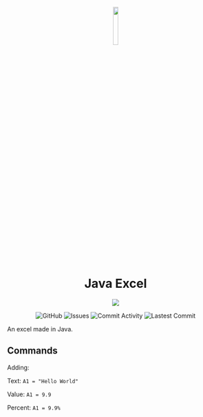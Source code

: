 <p align="center">
    <img width="15%" src="./img/logo.png">
    <h1 align="center">Java Excel</h1>
</p>
<a href="https://github.com/zer0code9" style="text-decoration: none"><p align="center">
    <img src="https://img.shields.io/badge/zer0code-javaExcel-red?logo=javascript&logoColor=red">
</p></a>
<a href="https://github.com/zer0code9/javaExcel" style="text-decoration: none"><p align="center">
    <img alt="GitHub" src="https://img.shields.io/github/license/zer0code9/javaExcel?logo=github">
    <img alt="Issues" src="https://img.shields.io/github/issues/zer0code9/javaExcel?logo=github">
    <img alt="Commit Activity" src="https://img.shields.io/github/commit-activity/m/zer0code9/javaExcel?label=activity&logo=github">
    <img alt="Lastest Commit" src="https://img.shields.io/github/last-commit/zer0code9/javaExcel?label=commit&logo=github">
</p></a>

An excel made in Java.

## Commands

Adding:

Text: `A1 = "Hello World"`

Value: `A1 = 9.9`

Percent: `A1 = 9.9%`